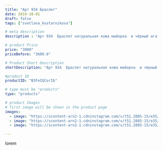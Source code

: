 ```yaml
---
title: "Арт 934 Браслет"
date: 2019-10-01
draft: false
tags: ["svetlana_kustarnikova"]

# meta description
description : "Арт 934  Браслет натуральная кожа майорка  и чёрный агат"

# product Price
price: "3000"
priceBefore: "3600.0"

# Product Short Description
shortDescription: "Арт 934  Браслет натуральная кожа майорка  и чёрный агат"

#product ID
productID: "B3FeIQCorIb"

# type must be "products"
type: "products"

# product Images
# first image will be shown in the product page
images:
  - image: "https://scontent-arn2-1.cdninstagram.com/v/t51.2885-15/e35/69716505_398656797376228_1132735656474292148_n.jpg?se=7&tp=1&_nc_ht=scontent-arn2-1.cdninstagram.com&_nc_cat=104&_nc_ohc=EdVmuTuf7PkAX9KxeBG&oh=5a2594fbb663bc0ec6101e4905f7f68c&oe=606D28C0&ig_cache_key=MjE0NTI1MzI5ODc0ODQzMTk0Mg%3D%3D.2"
  - image: "https://scontent-arn2-1.cdninstagram.com/v/t51.2885-15/e35/72535468_452394388954785_2673784063626644896_n.jpg?se=7&tp=1&_nc_ht=scontent-arn2-1.cdninstagram.com&_nc_cat=109&_nc_ohc=vL7JQxTZGEoAX8J82ce&oh=c6bb039b96a4e0667c96280d9b0b7f64&oe=606A6B22&ig_cache_key=MjE0NTI1MzI5ODc3MzQ5MjkwNw%3D%3D.2"
  - image: "https://scontent-arn2-1.cdninstagram.com/v/t51.2885-15/e35/70429151_409048326467413_8267945363179732965_n.jpg?se=7&tp=1&_nc_ht=scontent-arn2-1.cdninstagram.com&_nc_cat=101&_nc_ohc=Ht2DHUx7qn8AX_oH50K&oh=b52c9612c651957ad8d685327602d81a&oe=606BC5EE&ig_cache_key=MjE0NTI1MzI5ODc2NTA1NDQzNg%3D%3D.2"

---
```

lorem
